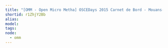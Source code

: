 ```yaml
---
title: "[OMM - Open Micro Metha] OSCEDays 2015 Carnet de Bord - Mouans-Sartoux"
shortid: r1ZhjY2Bb
alias:
model:
tags:
node: 
  - omm
---
```

